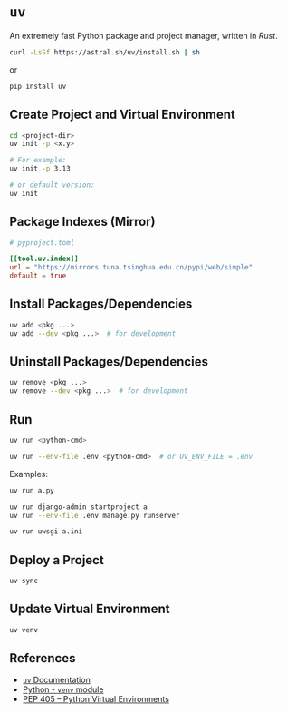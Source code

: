 # `uv`

An extremely fast Python package and project manager, written in *Rust*.

```bash
curl -LsSf https://astral.sh/uv/install.sh | sh
```

or

```bash
pip install uv
```

## Create Project and Virtual Environment

```bash
cd <project-dir>
uv init -p <x.y>

# For example:
uv init -p 3.13

# or default version:
uv init
```

## Package Indexes (Mirror)

```toml
# pyproject.toml

[[tool.uv.index]]
url = "https://mirrors.tuna.tsinghua.edu.cn/pypi/web/simple"
default = true
```

## Install Packages/Dependencies

```bash
uv add <pkg ...>
uv add --dev <pkg ...>  # for development
```

## Uninstall Packages/Dependencies

```bash
uv remove <pkg ...>
uv remove --dev <pkg ...>  # for development
```

## Run

```bash
uv run <python-cmd>

uv run --env-file .env <python-cmd>  # or UV_ENV_FILE = .env
```

Examples:

```bash
uv run a.py

uv run django-admin startproject a
uv run --env-file .env manage.py runserver

uv run uwsgi a.ini
```

## Deploy a Project

```bash
uv sync
```

## Update Virtual Environment

```bash
uv venv
```

## References

- [`uv` Documentation](https://docs.astral.sh/uv/)
- [Python - `venv` module](https://docs.python.org/3/library/venv.html)
- [PEP 405 – Python Virtual Environments](https://peps.python.org/pep-0405/)
